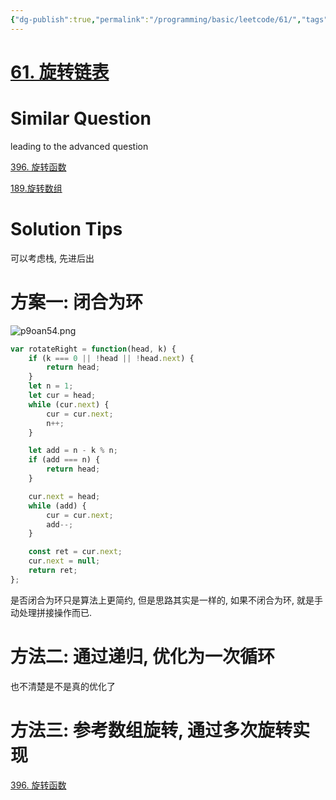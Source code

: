 ```yaml
---
{"dg-publish":true,"permalink":"/programming/basic/leetcode/61/","tags":["leetcode/rotate","leetcode/linked-list/traversal"]}
---
```



# [61. 旋转链表](https://leetcode.cn/problems/rotate-list/)

# Similar Question

leading to the advanced question

[396. 旋转函数](396.%20旋转函数.md)

[189.旋转数组](189.%20Rotate%20Array.md)

# Solution Tips

可以考虑栈, 先进后出

# 方案一: 闭合为环

![p9oan54.png](https://s1.ax1x.com/2023/05/22/p9oan54.png)

```js
var rotateRight = function(head, k) {
    if (k === 0 || !head || !head.next) {
        return head;
    }
    let n = 1;
    let cur = head;
    while (cur.next) {
        cur = cur.next;
        n++;
    }

    let add = n - k % n;
    if (add === n) {
        return head;
    }

    cur.next = head;
    while (add) {
        cur = cur.next;
        add--;
    }

    const ret = cur.next;
    cur.next = null;
    return ret;
};
```

是否闭合为环只是算法上更简约, 但是思路其实是一样的, 如果不闭合为环, 就是手动处理拼接操作而已.

# 方法二: 通过递归, 优化为一次循环

也不清楚是不是真的优化了

# 方法三: 参考数组旋转, 通过多次旋转实现

[396. 旋转函数](396.%20旋转函数.md)
